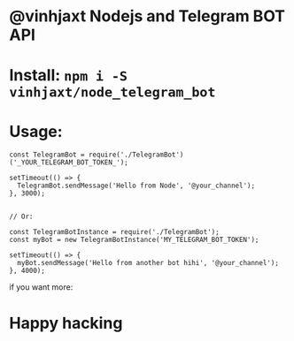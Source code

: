 # @vinhjaxt Nodejs and Telegram BOT API

# Install:  `npm i -S vinhjaxt/node_telegram_bot`

# Usage:
```
const TelegramBot = require('./TelegramBot')('_YOUR_TELEGRAM_BOT_TOKEN_');

setTimeout(() => {
  TelegramBot.sendMessage('Hello from Node', '@your_channel');
}, 3000);


// Or:

const TelegramBotInstance = require('./TelegramBot');
const myBot = new TelegramBotInstance('MY_TELEGRAM_BOT_TOKEN');

setTimeout(() => {
  myBot.sendMessage('Hello from another bot hihi', '@your_channel');
}, 4000);

```

if you want more:
# Happy hacking
